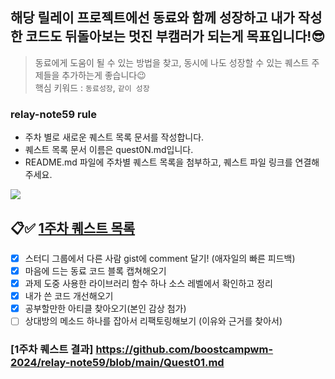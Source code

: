 ## 해당 릴레이 프로젝트에선 동료와 함께 성장하고 내가 작성한 코드도 뒤돌아보는 멋진 부캠러가 되는게 목표입니다!😎
> 동료에게 도움이 될 수 있는 방법을 찾고, 동시에 나도 성장할 수 있는 퀘스트 주제들을 추가하는게 좋습니다😉 <br>
> 핵심 키워드 : `동료성장`, `같이 성장`

### relay-note59 rule
- 주차 별로 새로운 퀘스트 목록 문서를 작성합니다.
- 퀘스트 목록 문서 이름은 quest0N.md입니다.
- README.md 파일에 주차별 퀘스트 목록을 첨부하고, 퀘스트 파일 링크를 연결해주세요.

![](https://i.imgur.com/5yfouXq.png)

## 📋✅ [1주차 퀘스트 목록](https://github.com/boostcampwm-2024/relay-note59/blob/main/Quset01.md)
- [x] 스터디 그룹에서 다른 사람 gist에 comment 달기! (애자일의 빠른 피드백)
- [x] 마음에 드는 동료 코드 블록 캡쳐해오기
- [x] 과제 도중 사용한 라이브러리 함수 하나 소스 레벨에서 확인하고 정리
- [x] 내가 쓴 코드 개선해오기
- [x] 공부할만한 아티클 찾아오기(본인 감상 첨가)
- [ ] 상대방의 메소드 하나를 잡아서 리팩토링해보기 (이유와 근거를 찾아서)
### [1주차 퀘스트 결과] https://github.com/boostcampwm-2024/relay-note59/blob/main/Quest01.md
